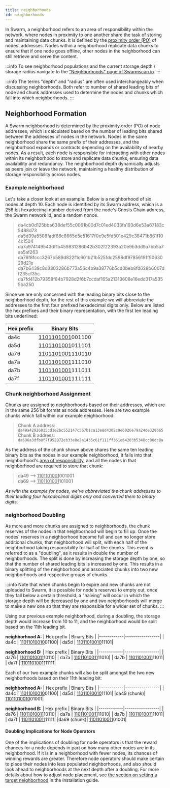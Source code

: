 ```yaml
---
title: neighborhoods
id: neighborhoods
---
```


In Swarm, a neighborhood refers to an area of responsibility within the network, where nodes in proximity to one another share the task of storing and maintaining data chunks. It is defined by the [proximity order (PO)](/docs/learn/glossary#proximity-order-po) of nodes' addresses. Nodes within a neighborhood replicate data chunks to ensure that if one node goes offline, other nodes in the neighborhood can still retrieve and serve the content.


:::info
To see neighborhood populations and the current storage depth / storage radius navigate to the ["Neighborhoods" page of Swarmscan.io](https://swarmscan.io/neighborhoods).
:::

:::info
The terms "depth" and "radius" are often used interchangeably when discussing neighborhoods. Both refer to number of shared leading bits of node and chunk addresses used to determine the nodes and chunks which fall into which neighborhoods.
:::

## Neighborhood Formation

A Swarm neighborhood is determined by the proximity order (PO) of node addresses, which is calculated based on the number of leading bits shared between the addresses of nodes in the network. Nodes in the same neighborhood share the same prefix of their addresses, and the neighborhood expands or contracts depending on the availability of nearby nodes. As a result, each node is responsible for interacting with other nodes within its neighborhood to store and replicate data chunks, ensuring data availability and redundancy. The neighborhood depth dynamically adjusts as peers join or leave the network, maintaining a healthy distribution of storage responsibility across nodes.

### Example neighborhood

Let's take a closer look at an example. Below is a neighborhood of six nodes at depth 10. Each node is identified by its Swarm address, which is a 256 bit hexadecimal number derived from the node's Gnosis Chain address, the Swarm network id, and a random nonce.  

> da4cb0d125bba638def55c0061b00d7c01ed4033fa193d6e53a67183c5488d73
> da5d39a5508fadf66c8665d5e51617f0e9e5fd501e429c38471b861f104c1504
> da7a974149543df1b459831286b42b302f22393a20e9b3dd9a7bb5a7aa5af263
> da76f8fccc3267b589d822f1c601b21b525fdc2598df97856191f9063029d21e
> da7b6439c8d3803286b773a56c4b9a38776b5cd0beb8fd628b6007df235cf35c
> da7fd412b79358f84b7928d2f6b7ccdaf165a21313608e16edd317a5355ba250

Since we are only concerned with the leading binary bits close to the neighborhood depth, for the rest of this example we will abbreviate the addresses to the first four prefixed hexadecimal digits only. Below are listed the hex prefixes and their binary representation, with the first ten leading bits underlined:

| Hex prefix | Binary Bits     |
|------------|-----------------|
| da4c       | <u>1101101001</u>001100|
| da5d       | <u>1101101001</u>011101|
| da76       | <u>1101101001</u>110110|
| da7a       | <u>1101101001</u>111010|
| da7b       | <u>1101101001</u>111011|
| da7f       | <u>1101101001</u>111111|

### Chunk neighborhood Assignment

Chunks are assigned to neighborhoods based on their addresses, which are in the same 256 bit format as node addresses. Here are two example chunks which fall within our example neighborhood:

> Chunk A address: `da49a42926015cd1e2bc552147c567b1ca13e8d4302c9e6026e79a24de328b65`   
> Chunk B address: `da696a3dfb0f7f952872eb33e0e2a1435c61f111ff361e64203b5348cc06dc8a`   

As the address of the chunk shown above shares the same ten leading binary bits as the nodes in our example neighborhood, it falls into that neighborhood's [area of responsibility](/docs/learn/glossary#2-area-of-responsibility-related-depths), and all the nodes in that neighborhood are required to store that chunk:

> da49 --> <u>1101101001</u>001001  
> da69 --> <u>1101101001</u>101001 


*As with the example for nodes, we've abbreviated the chunk addresses to their leading four hexadecimal digits only and converted them to binary digits.*

### neighborhood Doubling 

As more and more chunks are assigned to neighborhoods, the chunk reserves of the nodes in that neighborhood will begin to fill up. Once the nodes' reserves in a neighborhood become full and can no longer store additional chunks, that neighborhood will split, with each half of the neighborhood taking responsibility for half of the chunks. This event is referred to as a "doubling", as it results in double the number of neighborhoods. The split is done by increasing the storage depth by one, so that the number of shared leading bits is increased by one. This results in a binary splitting of the neighborhood and associated chunks into two new neighborhoods and respective groups of chunks.

:::info
Note that when chunks begin to expire and new chunks are not uploaded to Swarm, it is possible for node's reserves to empty out, once they fall below a certain threshold, a "halving" will occur in which the storage depth will be decreased by one and two neighborhoods will merge to make a new one so that they are responsible for a wider set of chunks.
:::

Using our previous example neighborhood, during a doubling, the storage depth would increase from 10 to 11, and the neighborhood would be split based on the 11th leading bit.


**neighborhood A:**
| Hex prefix | Binary Bits     |
|------------|-----------------|
| da4c       | <u>11011010010</u>01100|
| da5d       | <u>11011010010</u>11101|


**neighborhood B:**
| Hex prefix | Binary Bits     |
|------------|-----------------|
| da76       | <u>11011010011</u>10110|
| da7a       | <u>11011010011</u>11010|
| da7b       | <u>11011010011</u>11011|
| da7f       | <u>11011010011</u>11111|


Each of our two example chunks will also be split amongst the two new neighborhoods based on their 11th leading bit:


**neighborhood A:**
| Hex prefix | Binary Bits     |
|------------|-----------------|
| da4c       | <u>11011010010</u>01100|
| da5d       | <u>11011010010</u>11101|
|da49 (chunk)| <u>11011010010</u>01001|


**neighborhood B:**
| Hex prefix | Binary Bits     |
|------------|-----------------|
| da76       | <u>11011010011</u>10110|
| da7a       | <u>11011010011</u>11010|
| da7b       | <u>11011010011</u>11011|
| da7f       | <u>11011010011</u>11111|
|da69 (chunk)| <u>11011010011</u>01001|


#### Doubling Implications for Node Operators

One of the implications of doubling for node operators is that the reward chances for a node depends in part on how many other nodes are in its neighborhood. If it is in a neighborhood with fewer nodes, its chances of winning rewards are greater. Therefore node operators should make certain to place their nodes into less populated neighborhoods, and also should look ahead to neighborhoods at the next depth after a doubling. For more details about how to adjust node placement, see [the section on setting a target neighborhood](/docs/bee/installation/install#set-target-neighborhood-optional) in the installation guide.